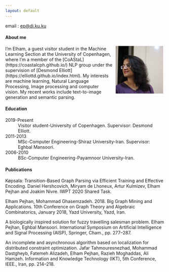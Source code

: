 ```yaml
---
layout: default
---
```


<p>email : <a href="">ep@di.ku.ku</a></p>
<h4> About me </h4>
<p>
<img style="padding: 0 5px; float: right; margin-left:5px;" src="profile.jpg" width="150" height="150">
</p>
<p style="margin-top: 10px;"> </p>
I’m Elham, a guest visitor student in the Machine Learning Section at the University of Copenhagen, where I’m a member of the [CoAStaL](https://coastalcph.github.io/) NLP group under the supervision of [Desmond Elliott](https://elliottd.github.io/index.html). My interests are machine learning, Natural Language Processing, Image processing and computer vision. My recent works include text-to-image generation and semantic parsing. 

<h4>Education</h4>

<dl>
<dt>2019-Present</dt>
<dd>Visitor student-University of Copenhagen. Supervisor: Desmond Elliott.</dd>
<dt>2011-2013</dt>
<dd>MSc-Computer Engineering-Shiraz University-Iran. Supervisor: Eghbal Mansoori.</dd>
<dt>2006-2010</dt>
<dd>BSc-Computer Engineering-Payamnoor University-Iran. </dd>
</dl>



<h4>Publications</h4>
Køpsala: Transition-Based Graph Parsing via Efficient Training and Effective Encoding. Daniel Hershcovich, Miryam de Lhoneux, Artur Kulmizev, Elham Pejhan and Joakim Nivre. IWPT 2020 Shared Task.

Elham Pejhan, Mohammad Ghasemzadeh. 2018. Big Graph Mining and Applications. 10th Conference on Graph Theory and Algebraic Combinatorics, January 2018, Yazd University, Yazd, Iran.

A biologically inspired solution for fuzzy travelling salesman problem. Elham Pejhan, Eghbal Mansoori. International Symposium on Artificial Intelligence and Signal Processing (AISP), Springer, Cham., pp. 277–287.

An incomplete and asynchronous algorithm based on localization for distributed constraint optimization. Jafar Tahmouresnezhad, Mohammad Dastgheyb, Fatemeh Alizadeh, Elham Pejhan, Razieh Moghaddas, Ali Hamzeh. Information and Knowledge Technology (IKT), 5th Conference, IEEE., Iran, pp. 214–218.


   


